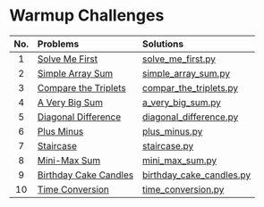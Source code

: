 # Warmup Challenges

| No. | Problems | Solutions |
|:---:|:---------|:----------|
| 1 | [Solve Me First](https://www.hackerrank.com/challenges/solve-me-first/problem) | [solve_me_first.py](https://github.com/quqixun/Hackerrank_Python/blob/master/Algorithm/Warmup%20Challenges/solve_me_first.py) |
| 2 | [Simple Array Sum](https://www.hackerrank.com/challenges/simple-array-sum/problem) | [simple_array_sum.py](https://github.com/quqixun/Hackerrank_Python/blob/master/Algorithm/Warmup%20Challenges/simple_array_sum.py) |
| 3 | [Compare the Triplets](https://www.hackerrank.com/challenges/compare-the-triplets/problem) | [compar_the_triplets.py](https://github.com/quqixun/Hackerrank_Python/blob/master/Algorithm/Warmup%20Challenges/compar_the_triplets.py) |
| 4 | [A Very Big Sum](https://www.hackerrank.com/challenges/a-very-big-sum/problem) | [a_very_big_sum.py](https://github.com/quqixun/Hackerrank_Python/blob/master/Algorithm/Warmup%20Challenges/a_very_big_sum.py) |
| 5 | [Diagonal Difference](https://www.hackerrank.com/challenges/diagonal-difference/problem) | [diagonal_difference.py](https://github.com/quqixun/Hackerrank_Python/blob/master/Algorithm/Warmup%20Challenges/diagonal_difference.py) |
| 6 | [Plus Minus](https://www.hackerrank.com/challenges/plus-minus/problem) | [plus_minus.py](https://github.com/quqixun/Hackerrank_Python/blob/master/Algorithm/Warmup%20Challenges/plus_minus.py) |
| 7 | [Staircase](https://www.hackerrank.com/challenges/staircase/problem) | [staircase.py](https://github.com/quqixun/Hackerrank_Python/blob/master/Algorithm/Warmup%20Challenges/staircase.py) |
| 8 | [Mini-Max Sum](https://www.hackerrank.com/challenges/mini-max-sum/problem) | [mini_max_sum.py](https://github.com/quqixun/Hackerrank_Python/blob/master/Algorithm/Warmup%20Challenges/mini_max_sum.py) |
| 9 | [Birthday Cake Candles](https://www.hackerrank.com/challenges/birthday-cake-candles/problem) | [birthday_cake_candles.py](https://github.com/quqixun/Hackerrank_Python/blob/master/Algorithm/Warmup%20Challenges/birthday_cake_candles.py) |
| 10 | [Time Conversion](https://www.hackerrank.com/challenges/time-conversion/problem) | [time_conversion.py](https://github.com/quqixun/Hackerrank_Python/blob/master/Algorithm/Warmup%20Challenges/time_conversion.py) |
